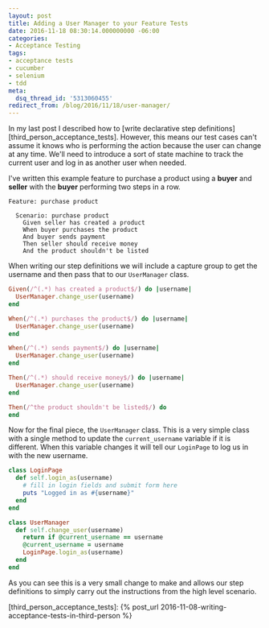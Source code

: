 ```yaml
---
layout: post
title: Adding a User Manager to your Feature Tests
date: 2016-11-18 08:30:14.000000000 -06:00
categories:
- Acceptance Testing
tags:
- acceptance tests
- cucumber
- selenium
- tdd
meta:
  dsq_thread_id: '5313060455'
redirect_from: /blog/2016/11/18/user-manager/
---
```


In my last post I described how to [write declarative step definitions][third_person_acceptance_tests].
However, this means our test cases can't assume it knows who is performing the
action because the user can change at any time. We'll need to introduce a sort
of state machine to track the current user and log in as another user when
needed.

I've written this example feature to purchase a product using a **buyer** and
**seller** with the **buyer** performing two steps in a row.

```gherkin
Feature: purchase product

  Scenario: purchase product
    Given seller has created a product
    When buyer purchases the product
    And buyer sends payment
    Then seller should receive money
    And the product shouldn't be listed
```

When writing our step definitions we will include a capture group to get the
username and then pass that to our `UserManager` class.

```ruby
Given(/^(.*) has created a product$/) do |username|
  UserManager.change_user(username)
end

When(/^(.*) purchases the product$/) do |username|
  UserManager.change_user(username)
end

When(/^(.*) sends payment$/) do |username|
  UserManager.change_user(username)
end

Then(/^(.*) should receive money$/) do |username|
  UserManager.change_user(username)
end

Then(/^the product shouldn't be listed$/) do
end
```

Now for the final piece, the `UserManager` class. This is a very simple class
with a single method to update the `current_username` variable if it is
different. When this variable changes it will tell our `LoginPage` to log us in
with the new username.

```ruby
class LoginPage
  def self.login_as(username)
    # fill in login fields and submit form here
    puts "Logged in as #{username}"
  end
end

class UserManager
  def self.change_user(username)
    return if @current_username == username
    @current_username = username
    LoginPage.login_as(username)
  end
end
```

As you can see this is a very small change to make and allows our step
definitions to simply carry out the instructions from the high level scenario.

[third_person_acceptance_tests]: {% post_url 2016-11-08-writing-acceptance-tests-in-third-person %}
